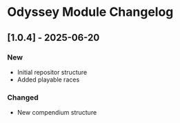 # Odyssey Module Changelog

## [1.0.4] - 2025-06-20
### New
- Initial repositor structure
- Added playable races

### Changed
- New compendium structure
